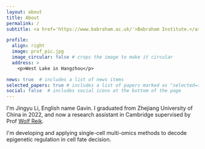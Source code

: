 ```yaml
---
layout: about
title: About
permalink: /
subtitle: <a href='https://www.babraham.ac.uk/'>Babraham Institute.</a> Cambridge.

profile:
  align: right
  image: prof_pic.jpg
  image_circular: false # crops the image to make it circular
  address: >
    <p>West Lake in Hangzhou</p>

news: true  # includes a list of news items
selected_papers: true # includes a list of papers marked as "selected={true}"
social: false  # includes social icons at the bottom of the page
---
```


I'm Jingyu Li, English name Gavin. I graduated from Zhejiang University of China in 2022, and now a research assistant in Cambridge supervised by Prof [Wolf Reik](https://www.babraham.ac.uk/our-research/epigenetics/wolf-reik).  



I'm developing and applying single-cell multi-omics methods to decode epigenetic regulation in cell fate decision.
